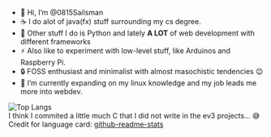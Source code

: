 - 👋 Hi, I’m @0815Sailsman
- ☕ I do alot of java(fx) stuff surrounding my cs degree.
- 🧠 Other stuff I do is Python and lately **A LOT** of web development with different frameworks
- ⚡ Also like to experiment with low-level stuff, like Arduinos and Raspberry Pi.
- 🔒 FOSS enthusiast and minimalist with almost masochistic tendencies 😉
- 🌱 I’m currently expanding on my linux knowledge and my job leads me more into webdev.

![Top Langs](https://github-readme-stats.vercel.app/api/top-langs/?username=0815Sailsman&layout=compact&theme=tokyonight&langs_count=12)  
I think I commited a little much C that I did not write in the ev3 projects... 😅  
Credit for language card: [github-readme-stats ](https://github.com/anuraghazra/github-readme-stats)

<!---
0815Sailsman/0815Sailsman is a ✨ special ✨ repository because its `README.md` (this file) appears on your GitHub profile.
You can click the Preview link to take a look at your changes.
--->

